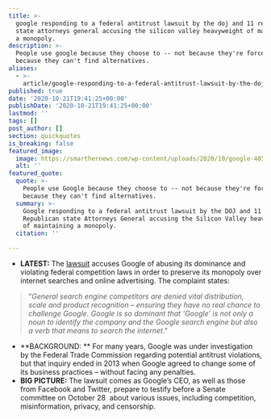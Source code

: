 ```yaml
---
title: >-
  google responding to a federal antitrust lawsuit by the doj and 11 republican
  state attorneys general accusing the silicon valley heavyweight of maintaining
  a monopoly.
description: >-
  People use google because they choose to -- not because they're forced to or
  because they can't find alternatives.
aliases:
  - >-
    article/google-responding-to-a-federal-antitrust-lawsuit-by-the-doj-and-11-republican-state-attorneys-general-accusing-the-silicon-valley-heavyweight-of-maintaining-a-monopoly/
published: true
date: '2020-10-21T19:41:25+00:00'
publishDate: '2020-10-21T19:41:25+00:00'
lastmod: ''
tags: []
post_author: []
section: quickquotes
is_breaking: false
featured_image:
  image: https://smarthernews.com/wp-content/uploads/2020/10/google-485611_640.png
  alt: ''
featured_quote:
  quote: >-
    People use Google because they choose to -- not because they're forced to or
    because they can't find alternatives.
  summary: >-
    Google responding to a federal antitrust lawsuit by the DOJ and 11
    Republican state Attorneys General accusing the Silicon Valley heavyweight
    of maintaining a monopoly.
  citation: ''

---
```

*   **LATEST:** The [lawsuit](\"https://assets.documentcloud.org/documents/7273457/10-20-20-US-v-Google-Complaint.pdf\") accuses Google of abusing its dominance and violating federal competition laws in order to preserve its monopoly over internet searches and online advertising. The complaint states:

> “_General search engine competitors are denied vital distribution, scale and product recognition – ensuring they have no real chance to challenge Google. Google is so dominant that ‘Google’ is not only a noun to identify the company and the Google search engine but also a verb that means to search the internet_.”

*   **BACKGROUND: ** For many years, Google was under investigation by the Federal Trade Commission regarding potential antitrust violations, but that inquiry ended in 2013 when Google agreed to change some of its business practices – without facing any penalties.
*   **BIG PICTURE:** The lawsuit comes as Google’s CEO, as well as those from Facebook and Twitter, prepare to testify before a Senate committee on October 28  about various issues, including competition, misinformation, privacy, and censorship.